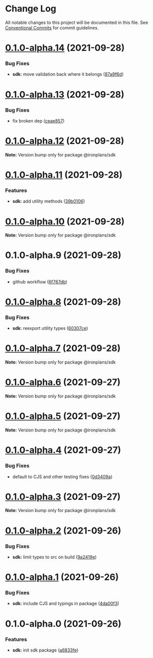 # Change Log

All notable changes to this project will be documented in this file.
See [Conventional Commits](https://conventionalcommits.org) for commit guidelines.

# [0.1.0-alpha.14](https://github.com/ironplans/js/compare/@ironplans/sdk@0.1.0-alpha.13...@ironplans/sdk@0.1.0-alpha.14) (2021-09-28)

### Bug Fixes

- **sdk:** move validation back where it belongs ([87a9f6d](https://github.com/ironplans/js/commit/87a9f6d247ac1e9a260910a819e568810260a3b3))

# [0.1.0-alpha.13](https://github.com/ironplans/js/compare/@ironplans/sdk@0.1.0-alpha.12...@ironplans/sdk@0.1.0-alpha.13) (2021-09-28)

### Bug Fixes

- fix broken dep ([ceae857](https://github.com/ironplans/js/commit/ceae8578da889f65e961b6f7c74ac6bac53fa111))

# [0.1.0-alpha.12](https://github.com/ironplans/js/compare/@ironplans/sdk@0.1.0-alpha.11...@ironplans/sdk@0.1.0-alpha.12) (2021-09-28)

**Note:** Version bump only for package @ironplans/sdk

# [0.1.0-alpha.11](https://github.com/ironplans/js/compare/@ironplans/sdk@0.1.0-alpha.10...@ironplans/sdk@0.1.0-alpha.11) (2021-09-28)

### Features

- **sdk:** add utility methods ([39b0106](https://github.com/ironplans/js/commit/39b0106a567a3d931b7e8d4c726efe5a64db48b8))

# [0.1.0-alpha.10](https://github.com/ironplans/js/compare/@ironplans/sdk@0.1.0-alpha.9...@ironplans/sdk@0.1.0-alpha.10) (2021-09-28)

**Note:** Version bump only for package @ironplans/sdk

# 0.1.0-alpha.9 (2021-09-28)

### Bug Fixes

- github workflow ([6f787db](https://github.com/ironplans/js/commit/6f787db5378a5f1e8c676c06f8b9c529fd7b5ee6))

# [0.1.0-alpha.8](https://github.com/ironplans/js/compare/@ironplans/sdk@0.1.0-alpha.7...@ironplans/sdk@0.1.0-alpha.8) (2021-09-28)

### Bug Fixes

- **sdk:** reexport utility types ([60307ce](https://github.com/ironplans/js/commit/60307cee7aee2da5d88d64030bb135ebb002a96f))

# [0.1.0-alpha.7](https://github.com/ironplans/js/compare/@ironplans/sdk@0.1.0-alpha.6...@ironplans/sdk@0.1.0-alpha.7) (2021-09-28)

**Note:** Version bump only for package @ironplans/sdk

# [0.1.0-alpha.6](https://github.com/ironplans/js/compare/@ironplans/sdk@0.1.0-alpha.5...@ironplans/sdk@0.1.0-alpha.6) (2021-09-27)

**Note:** Version bump only for package @ironplans/sdk

# [0.1.0-alpha.5](https://github.com/ironplans/js/compare/@ironplans/sdk@0.1.0-alpha.4...@ironplans/sdk@0.1.0-alpha.5) (2021-09-27)

**Note:** Version bump only for package @ironplans/sdk

# [0.1.0-alpha.4](https://github.com/ironplans/js/compare/@ironplans/sdk@0.1.0-alpha.3...@ironplans/sdk@0.1.0-alpha.4) (2021-09-27)

### Bug Fixes

- default to CJS and other testing fixes ([0d3409a](https://github.com/ironplans/js/commit/0d3409a00aef6e3c29f63e9f9a683cfbff662d24))

# [0.1.0-alpha.3](https://github.com/ironplans/js/compare/@ironplans/sdk@0.1.0-alpha.2...@ironplans/sdk@0.1.0-alpha.3) (2021-09-27)

**Note:** Version bump only for package @ironplans/sdk

# [0.1.0-alpha.2](https://github.com/ironplans/js/compare/@ironplans/sdk@0.1.0-alpha.1...@ironplans/sdk@0.1.0-alpha.2) (2021-09-26)

### Bug Fixes

- **sdk:** limit types to src on build ([9a2419e](https://github.com/ironplans/js/commit/9a2419e14c7c27c280e41cda95da74cfcca8c33a))

# [0.1.0-alpha.1](https://github.com/ironplans/js/compare/@ironplans/sdk@0.1.0-alpha.0...@ironplans/sdk@0.1.0-alpha.1) (2021-09-26)

### Bug Fixes

- **sdk:** include CJS and typings in package ([4da00f3](https://github.com/ironplans/js/commit/4da00f301d3a8602bb0a4bf15736f56af722f616))

# 0.1.0-alpha.0 (2021-09-26)

### Features

- **sdk:** init sdk package ([a6833fe](https://github.com/ironplans/js/commit/a6833fe8976ff32cb7ad0405a1565ed3aeef1dd7))
